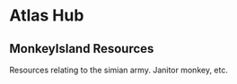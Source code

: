 # Atlas Hub

## MonkeyIsland Resources

Resources relating to the simian army. Janitor monkey, etc.
